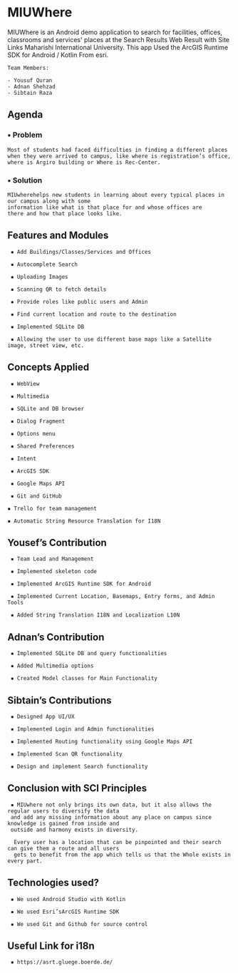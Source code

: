 # MIUWhere
MIUWhere is an Android demo application to search for facilities, offices, classrooms and services' places at the Search Results Web Result with Site Links Maharishi International University. This app Used the ArcGIS Runtime SDK for Android / Kotlin From esri.

```
Team Members:

- Yousuf Quran
- Adnan Shehzad
- Sibtain Raza

```

## Agenda

### ▪ Problem

```
Most of students had faced difficulties in finding a different places when they were arrived to campus, like where is registration’s office, where is Argiro building or Where is Rec-Center.
```
### ▪ Solution

```
MIUwherehelps new students in learning about every typical places in our campus along with some
information like what is that place for and whose offices are
there and how that place looks like.
```

## Features and Modules

```
 ▪ Add Buildings/Classes/Services and Offices

 ▪ Autocomplete Search

 ▪ Uploading Images

 ▪ Scanning QR to fetch details

 ▪ Provide roles like public users and Admin

 ▪ Find current location and route to the destination

 ▪ Implemented SQLite DB

 ▪ Allowing the user to use different base maps like a Satellite image, street view, etc.
```

## Concepts Applied

```
 ▪ WebView

 ▪ Multimedia

 ▪ SQLite and DB browser

 ▪ Dialog Fragment

 ▪ Options menu

 ▪ Shared Preferences

 ▪ Intent

 ▪ ArcGIS SDK

 ▪ Google Maps API

 ▪ Git and GitHub

▪ Trello for team management

▪ Automatic String Resource Translation for I18N
```

## Yousef’s Contribution

```
 ▪ Team Lead and Management

 ▪ Implemented skeleton code

 ▪ Implemented ArcGIS Runtime SDK for Android

 ▪ Implemented Current Location, Basemaps, Entry forms, and Admin Tools

 ▪ Added String Translation I18N and Localization L10N
```

## Adnan’s Contribution

```
 ▪ Implemented SQLite DB and query functionalities

 ▪ Added Multimedia options

 ▪ Created Model classes for Main Functionality
```

## Sibtain’s Contributions

```
 ▪ Designed App UI/UX

 ▪ Implemented Login and Admin functionalities

 ▪ Implemented Routing functionality using Google Maps API

 ▪ Implemented Scan QR functionality

 ▪ Design and implement Search functionality
```

## Conclusion with SCI Principles

```
 ▪ MIUwhere not only brings its own data, but it also allows the regular users to diversify the data
 and add any missing information about any place on campus since knowledge is gained from inside and
 outside and harmony exists in diversity. 
 
  Every user has a location that can be pinpointed and their search can give them a route and all users
  gets to benefit from the app which tells us that the Whole exists in every part.
```

## Technologies used?

```
 ▪ We used Android Studio with Kotlin

 ▪ We used Esri’sArcGIS Runtime SDK

 ▪ We used Git and Github for source control
```

## Useful Link for i18n
```
 ▪ https://asrt.gluege.boerde.de/
```
